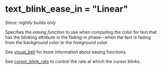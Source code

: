 # text_blink_ease_in = "Linear"

*Since: nightly builds only*

Specifies the *easing function* to use when computing the color
for text that has the blinking attribute in the fading-in
phase--when the text is fading from the background color to the
foreground color.

See [visual_bell](visual_bell.md) for more information about
easing functions.

See [cursor_blink_rate](cursor_blink_rate.md) to control the rate
at which the cursor blinks.


